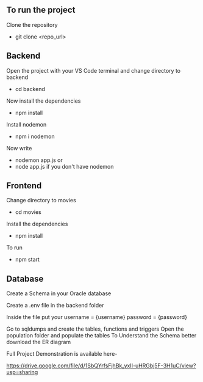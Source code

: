 ## To run the project

Clone the repository

- git clone <repo_url> 

## Backend

Open the project with your VS Code terminal and change directory to backend

- cd backend 

Now install the dependencies

- npm install

Install nodemon

- npm i nodemon

Now write

- nodemon app.js 
      or 
- node app.js 
if you don't have nodemon


## Frontend

Change directory to movies

- cd movies 

Install the dependencies

- npm install

To run 

- npm start


## Database

Create a Schema in your Oracle database

Create a .env file in the backend folder

Inside the file put your 
username = {username}
password = {password}

Go to sqldumps and create the tables, functions and triggers
Open the population folder and populate the tables
To Understand the Schema better download the ER diagram


Full Project Demonstration is available here-

https://drive.google.com/file/d/1SbQYrfsFjhBk_yxII-uHRGbj5F-3H1uC/view?usp=sharing



